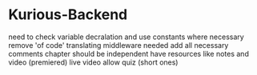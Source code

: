 # Kurious-Backend
need to check variable decralation and use constants where necessary
remove 'of code'
translating middleware needed
add all necessary comments
chapter should be independent have resources like notes and video (premiered)
live video allow quiz (short ones)